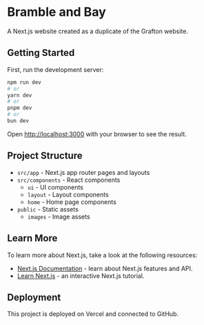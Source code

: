 # Bramble and Bay

A Next.js website created as a duplicate of the Grafton website.

## Getting Started

First, run the development server:

```bash
npm run dev
# or
yarn dev
# or
pnpm dev
# or
bun dev
```

Open [http://localhost:3000](http://localhost:3000) with your browser to see the result.

## Project Structure

- `src/app` - Next.js app router pages and layouts
- `src/components` - React components
  - `ui` - UI components
  - `layout` - Layout components
  - `home` - Home page components
- `public` - Static assets
  - `images` - Image assets

## Learn More

To learn more about Next.js, take a look at the following resources:

- [Next.js Documentation](https://nextjs.org/docs) - learn about Next.js features and API.
- [Learn Next.js](https://nextjs.org/learn) - an interactive Next.js tutorial.

## Deployment

This project is deployed on Vercel and connected to GitHub.
